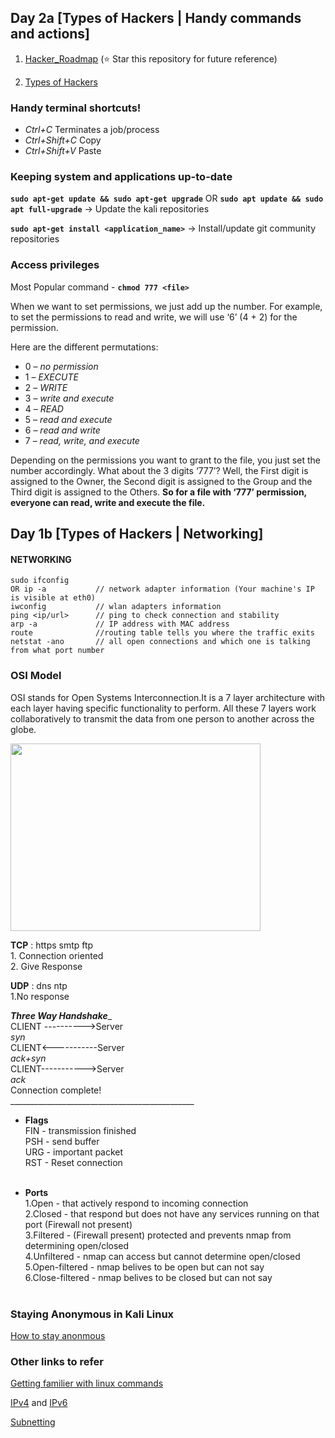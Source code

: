 ## Day 2a [Types of Hackers | Handy commands and actions]

1. [Hacker_Roadmap](https://github.com/sundowndev/hacker-roadmap#wrench-exploitation-tools) (:star: Star this repository for future reference)

2. [Types of Hackers](https://www.malwarefox.com/types-of-hackers/) 

### Handy terminal shortcuts!
* *Ctrl+C* Terminates a job/process
* *Ctrl+Shift+C* Copy
* *Ctrl+Shift+V* Paste

### Keeping system and applications up-to-date

**`sudo apt-get update && sudo apt-get upgrade`** OR **`sudo apt update && sudo apt full-upgrade`**    -> Update the kali repositories

**`sudo apt-get install <application_name>`** -> Install/update git community repositories


### Access privileges
Most Popular command - **`chmod 777 <file>`**   
            
When we want to set permissions, we just add up the number. 
For example, to set the permissions to read and write, we will use ‘6’ (4 + 2) for the permission. 
 
Here are the different permutations:
   * 0 – *no permission*
   * 1 – *EXECUTE*
   * 2 – *WRITE*
   * 3 – *write and execute*
   * 4 – *READ*
   * 5 – *read and execute*
   * 6 – *read and write*
   * 7 – *read, write, and execute*
   
Depending on the permissions you want to grant to the file, you just set the number accordingly.
What about the 3 digits ‘777’? Well, the First digit is assigned to the Owner, the Second digit is assigned to the Group and the Third digit is assigned to the Others. 
**So for a file with ‘777’ permission, everyone can read, write and execute the file.**


## Day 1b [Types of Hackers | Networking]

#### NETWORKING
```
sudo ifconfig 
OR ip -a           // network adapter information (Your machine's IP is visible at eth0)
iwconfig           // wlan adapters information
ping <ip/url>      // ping to check connection and stability
arp -a             // IP address with MAC address
route              //routing table tells you where the traffic exits
netstat -ano       // all open connections and which one is talking from what port number
```

### OSI Model
OSI stands for Open Systems Interconnection.It is a 7 layer architecture with each layer having specific functionality to perform. All these 7 layers work collaboratively to transmit the data from one person to another across the globe. 

<img src="https://media.geeksforgeeks.org/wp-content/uploads/computer-network-osi-model-layers.png" height="300" width="400">

<b>TCP</b> : https   smtp   ftp <br/>
    1. Connection oriented <br/>
    2. Give Response <br/>
    
<b>UDP</b> : dns   ntp <br/>
    1.No response <br/>

_____________Three Way Handshake______________ <br/>
CLIENT  ---------->Server    <br/>
          *syn* <br/>
CLIENT<-----------Server <br/>
          *ack+syn* <br/>
CLIENT----------->Server<br/>
          *ack* <br/>
Connection complete! <br/>
______________________________________________ <br/>

* **Flags** <br/>
FIN - transmission finished <br/>
PSH - send buffer <br/>
URG - important packet <br/>
RST - Reset connection <br/> <br/>

* **Ports**  <br/>
1.Open  - that actively respond to incoming connection <br/>
2.Closed  - that respond but does not have any services running on that port (Firewall not present) <br/>
3.Filtered - (Firewall present) protected and prevents nmap from determining open/closed <br/>
4.Unfiltered  -  nmap can access but cannot determine open/closed <br/>
5.Open-filtered - nmap belives to be open but can not say <br/>
6.Close-filtered - nmap belives to be closed but can not say <br/> <br/>


### Staying Anonymous in Kali Linux
[How to stay anonmous](https://www.youtube.com/watch?v=VZMHfO9rOCg&list=PLBf0hzazHTGOh6JBKc8WkpyuZgDPW6yTk&ab_channel=HackerSploit)

### Other links to refer
[Getting familier with linux commands](https://linuxize.com/post/basic-linux-commands/)

[IPv4](https://www.geeksforgeeks.org/what-is-ipv4/) and [IPv6](https://www.geeksforgeeks.org/what-is-ipv6/)

[Subnetting](https://youtu.be/OqsXzkXfwRw)
